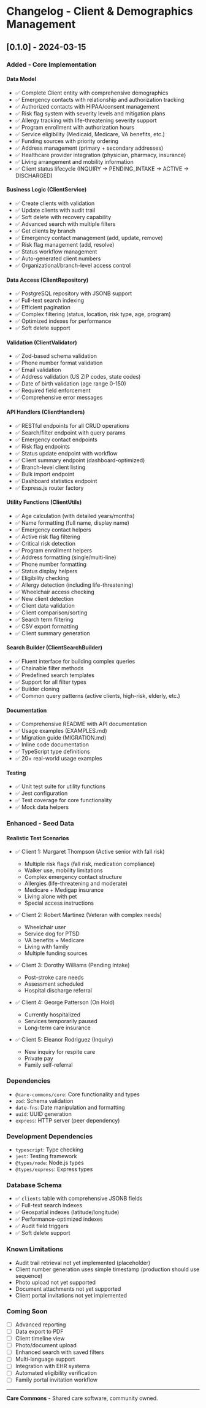 # Changelog - Client & Demographics Management

## [0.1.0] - 2024-03-15

### Added - Core Implementation

#### Data Model
- ✅ Complete Client entity with comprehensive demographics
- ✅ Emergency contacts with relationship and authorization tracking
- ✅ Authorized contacts with HIPAA/consent management
- ✅ Risk flag system with severity levels and mitigation plans
- ✅ Allergy tracking with life-threatening severity support
- ✅ Program enrollment with authorization hours
- ✅ Service eligibility (Medicaid, Medicare, VA benefits, etc.)
- ✅ Funding sources with priority ordering
- ✅ Address management (primary + secondary addresses)
- ✅ Healthcare provider integration (physician, pharmacy, insurance)
- ✅ Living arrangement and mobility information
- ✅ Client status lifecycle (INQUIRY → PENDING_INTAKE → ACTIVE → DISCHARGED)

#### Business Logic (ClientService)
- ✅ Create clients with validation
- ✅ Update clients with audit trail
- ✅ Soft delete with recovery capability
- ✅ Advanced search with multiple filters
- ✅ Get clients by branch
- ✅ Emergency contact management (add, update, remove)
- ✅ Risk flag management (add, resolve)
- ✅ Status workflow management
- ✅ Auto-generated client numbers
- ✅ Organizational/branch-level access control

#### Data Access (ClientRepository)
- ✅ PostgreSQL repository with JSONB support
- ✅ Full-text search indexing
- ✅ Efficient pagination
- ✅ Complex filtering (status, location, risk type, age, program)
- ✅ Optimized indexes for performance
- ✅ Soft delete support

#### Validation (ClientValidator)
- ✅ Zod-based schema validation
- ✅ Phone number format validation
- ✅ Email validation
- ✅ Address validation (US ZIP codes, state codes)
- ✅ Date of birth validation (age range 0-150)
- ✅ Required field enforcement
- ✅ Comprehensive error messages

#### API Handlers (ClientHandlers)
- ✅ RESTful endpoints for all CRUD operations
- ✅ Search/filter endpoint with query params
- ✅ Emergency contact endpoints
- ✅ Risk flag endpoints  
- ✅ Status update endpoint with workflow
- ✅ Client summary endpoint (dashboard-optimized)
- ✅ Branch-level client listing
- ✅ Bulk import endpoint
- ✅ Dashboard statistics endpoint
- ✅ Express.js router factory

#### Utility Functions (ClientUtils)
- ✅ Age calculation (with detailed years/months)
- ✅ Name formatting (full name, display name)
- ✅ Emergency contact helpers
- ✅ Active risk flag filtering
- ✅ Critical risk detection
- ✅ Program enrollment helpers
- ✅ Address formatting (single/multi-line)
- ✅ Phone number formatting
- ✅ Status display helpers
- ✅ Eligibility checking
- ✅ Allergy detection (including life-threatening)
- ✅ Wheelchair access checking
- ✅ New client detection
- ✅ Client data validation
- ✅ Client comparison/sorting
- ✅ Search term filtering
- ✅ CSV export formatting
- ✅ Client summary generation

#### Search Builder (ClientSearchBuilder)
- ✅ Fluent interface for building complex queries
- ✅ Chainable filter methods
- ✅ Predefined search templates
- ✅ Support for all filter types
- ✅ Builder cloning
- ✅ Common query patterns (active clients, high-risk, elderly, etc.)

#### Documentation
- ✅ Comprehensive README with API documentation
- ✅ Usage examples (EXAMPLES.md)
- ✅ Migration guide (MIGRATION.md)
- ✅ Inline code documentation
- ✅ TypeScript type definitions
- ✅ 20+ real-world usage examples

#### Testing
- ✅ Unit test suite for utility functions
- ✅ Jest configuration
- ✅ Test coverage for core functionality
- ✅ Mock data helpers

### Enhanced - Seed Data

#### Realistic Test Scenarios
- ✅ Client 1: Margaret Thompson (Active senior with fall risk)
  - Multiple risk flags (fall risk, medication compliance)
  - Walker use, mobility limitations
  - Complex emergency contact structure
  - Allergies (life-threatening and moderate)
  - Medicare + Medigap insurance
  - Living alone with pet
  - Special access instructions

- ✅ Client 2: Robert Martinez (Veteran with complex needs)
  - Wheelchair user
  - Service dog for PTSD
  - VA benefits + Medicare
  - Living with family
  - Multiple funding sources

- ✅ Client 3: Dorothy Williams (Pending Intake)
  - Post-stroke care needs
  - Assessment scheduled
  - Hospital discharge referral

- ✅ Client 4: George Patterson (On Hold)
  - Currently hospitalized
  - Services temporarily paused
  - Long-term care insurance

- ✅ Client 5: Eleanor Rodriguez (Inquiry)
  - New inquiry for respite care
  - Private pay
  - Family self-referral

### Dependencies

- `@care-commons/core`: Core functionality and types
- `zod`: Schema validation
- `date-fns`: Date manipulation and formatting
- `uuid`: UUID generation
- `express`: HTTP server (peer dependency)

### Development Dependencies

- `typescript`: Type checking
- `jest`: Testing framework
- `@types/node`: Node.js types
- `@types/express`: Express types

### Database Schema

- ✅ `clients` table with comprehensive JSONB fields
- ✅ Full-text search indexes
- ✅ Geospatial indexes (latitude/longitude)
- ✅ Performance-optimized indexes
- ✅ Audit field triggers
- ✅ Soft delete support

### Known Limitations

- Audit trail retrieval not yet implemented (placeholder)
- Client number generation uses simple timestamp (production should use sequence)
- Photo upload not yet supported
- Document attachments not yet supported
- Client portal invitations not yet implemented

### Coming Soon

- [ ] Advanced reporting
- [ ] Data export to PDF
- [ ] Client timeline view
- [ ] Photo/document upload
- [ ] Enhanced search with saved filters
- [ ] Multi-language support
- [ ] Integration with EHR systems
- [ ] Automated eligibility verification
- [ ] Family portal invitation workflow

---

**Care Commons** - Shared care software, community owned.
